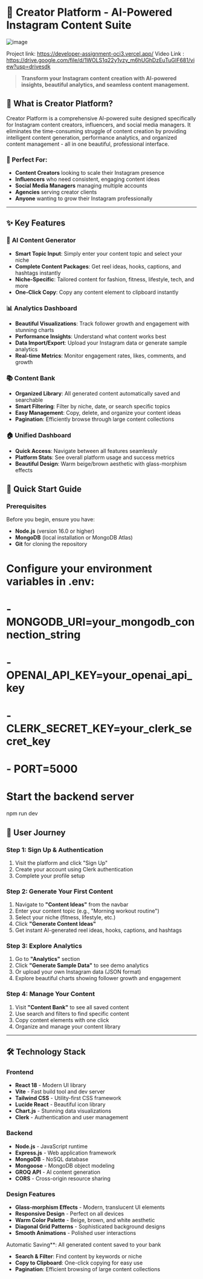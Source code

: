 
# 🎨 Creator Platform - AI-Powered Instagram Content Suite

![image](https://github.com/user-attachments/assets/8108a2c4-de78-443b-ae5d-5cb435f1a32b)

Project link: https://developer-assignment-oci3.vercel.app/
Video Link : https://drive.google.com/file/d/1WOLS1q22y1vzy_m6hUGhDzEuTuGIF681/view?usp=drivesdk

> **Transform your Instagram content creation with AI-powered insights, beautiful analytics, and seamless content management.**

## 🌟 **What is Creator Platform?**

Creator Platform is a comprehensive AI-powered suite designed specifically for Instagram content creators, influencers, and social media managers. It eliminates the time-consuming struggle of content creation by providing intelligent content generation, performance analytics, and organized content management - all in one beautiful, professional interface.

### **🎯 Perfect For:**

- **Content Creators** looking to scale their Instagram presence
- **Influencers** who need consistent, engaging content ideas
- **Social Media Managers** managing multiple accounts
- **Agencies** serving creator clients
- **Anyone** wanting to grow their Instagram professionally

---

## ✨ **Key Features**

### 🤖 **AI Content Generator**

- **Smart Topic Input**: Simply enter your content topic and select your niche
- **Complete Content Packages**: Get reel ideas, hooks, captions, and hashtags instantly
- **Niche-Specific**: Tailored content for fashion, fitness, lifestyle, tech, and more
- **One-Click Copy**: Copy any content element to clipboard instantly

### 📊 **Analytics Dashboard**

- **Beautiful Visualizations**: Track follower growth and engagement with stunning charts
- **Performance Insights**: Understand what content works best
- **Data Import/Export**: Upload your Instagram data or generate sample analytics
- **Real-time Metrics**: Monitor engagement rates, likes, comments, and growth

### 📚 **Content Bank**

- **Organized Library**: All generated content automatically saved and searchable
- **Smart Filtering**: Filter by niche, date, or search specific topics
- **Easy Management**: Copy, delete, and organize your content ideas
- **Pagination**: Efficiently browse through large content collections

### 🏠 **Unified Dashboard**

- **Quick Access**: Navigate between all features seamlessly
- **Platform Stats**: See overall platform usage and success metrics
- **Beautiful Design**: Warm beige/brown aesthetic with glass-morphism effects


## 🚀 **Quick Start Guide**

### **Prerequisites**

Before you begin, ensure you have:

- **Node.js** (version 16.0 or higher)
- **MongoDB** (local installation or MongoDB Atlas)
- **Git** for cloning the repository




# Configure your environment variables in .env:
# - MONGODB_URI=your_mongodb_connection_string
# - OPENAI_API_KEY=your_openai_api_key
# - CLERK_SECRET_KEY=your_clerk_secret_key
# - PORT=5000

# Start the backend server
npm run dev

## 🎨 **User Journey**

### **Step 1: Sign Up & Authentication**

1. Visit the platform and click "Sign Up"
2. Create your account using Clerk authentication
3. Complete your profile setup

### **Step 2: Generate Your First Content**

1. Navigate to **"Content Ideas"** from the navbar
2. Enter your content topic (e.g., "Morning workout routine")
3. Select your niche (fitness, lifestyle, etc.)
4. Click **"Generate Content Ideas"**
5. Get instant AI-generated reel ideas, hooks, captions, and hashtags

### **Step 3: Explore Analytics**

1. Go to **"Analytics"** section
2. Click **"Generate Sample Data"** to see demo analytics
3. Or upload your own Instagram data (JSON format)
4. Explore beautiful charts showing follower growth and engagement

### **Step 4: Manage Your Content**

1. Visit **"Content Bank"** to see all saved content
2. Use search and filters to find specific content
3. Copy content elements with one click
4. Organize and manage your content library

---

## 🛠 **Technology Stack**

### **Frontend**

- **React 18** - Modern UI library
- **Vite** - Fast build tool and dev server
- **Tailwind CSS** - Utility-first CSS framework
- **Lucide React** - Beautiful icon library
- **Chart.js** - Stunning data visualizations
- **Clerk** - Authentication and user management

### **Backend**

- **Node.js** - JavaScript runtime
- **Express.js** - Web application framework
- **MongoDB** - NoSQL database
- **Mongoose** - MongoDB object modeling
- **GROQ API** - AI content generation
- **CORS** - Cross-origin resource sharing

### **Design Features**

- **Glass-morphism Effects** - Modern, translucent UI elements
- **Responsive Design** - Perfect on all devices
- **Warm Color Palette** - Beige, brown, and white aesthetic
- **Diagonal Grid Patterns** - Sophisticated background designs
- **Smooth Animations** - Polished user interactions

Automatic Saving**: All generated content saved to your bank
- **Search & Filter**: Find content by keywords or niche
- **Copy to Clipboard**: One-click copying for easy use
- **Pagination**: Efficient browsing of large content collections
